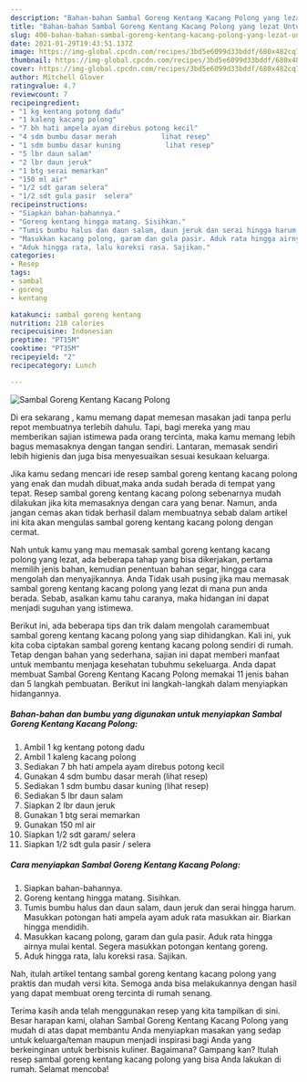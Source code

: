 ```yaml
---
description: "Bahan-bahan Sambal Goreng Kentang Kacang Polong yang lezat Untuk Jualan"
title: "Bahan-bahan Sambal Goreng Kentang Kacang Polong yang lezat Untuk Jualan"
slug: 400-bahan-bahan-sambal-goreng-kentang-kacang-polong-yang-lezat-untuk-jualan
date: 2021-01-29T19:43:51.137Z
image: https://img-global.cpcdn.com/recipes/3bd5e6099d33bddf/680x482cq70/sambal-goreng-kentang-kacang-polong-foto-resep-utama.jpg
thumbnail: https://img-global.cpcdn.com/recipes/3bd5e6099d33bddf/680x482cq70/sambal-goreng-kentang-kacang-polong-foto-resep-utama.jpg
cover: https://img-global.cpcdn.com/recipes/3bd5e6099d33bddf/680x482cq70/sambal-goreng-kentang-kacang-polong-foto-resep-utama.jpg
author: Mitchell Glover
ratingvalue: 4.7
reviewcount: 7
recipeingredient:
- "1 kg kentang potong dadu"
- "1 kaleng kacang polong"
- "7 bh hati ampela ayam direbus potong kecil"
- "4 sdm bumbu dasar merah           lihat resep"
- "1 sdm bumbu dasar kuning           lihat resep"
- "5 lbr daun salam"
- "2 lbr daun jeruk"
- "1 btg serai memarkan"
- "150 ml air"
- "1/2 sdt garam selera"
- "1/2 sdt gula pasir  selera"
recipeinstructions:
- "Siapkan bahan-bahannya."
- "Goreng kentang hingga matang. Sisihkan."
- "Tumis bumbu halus dan daun salam, daun jeruk dan serai hingga harum. Masukkan potongan hati ampela ayam aduk rata masukkan air. Biarkan hingga mendidih."
- "Masukkan kacang polong, garam dan gula pasir. Aduk rata hingga airnya mulai kental. Segera masukkan potongan kentang goreng."
- "Aduk hingga rata, lalu koreksi rasa. Sajikan."
categories:
- Resep
tags:
- sambal
- goreng
- kentang

katakunci: sambal goreng kentang 
nutrition: 218 calories
recipecuisine: Indonesian
preptime: "PT15M"
cooktime: "PT35M"
recipeyield: "2"
recipecategory: Lunch

---
```



![Sambal Goreng Kentang Kacang Polong](https://img-global.cpcdn.com/recipes/3bd5e6099d33bddf/680x482cq70/sambal-goreng-kentang-kacang-polong-foto-resep-utama.jpg)

Di era  sekarang , kamu memang dapat memesan masakan jadi tanpa perlu repot membuatnya terlebih dahulu. Tapi, bagi mereka yang mau memberikan sajian istimewa pada orang tercinta, maka kamu memang lebih bagus memasaknya dengan tangan sendiri. Lantaran, memasak sendiri lebih higienis dan juga bisa menyesuaikan sesuai kesukaan keluarga.

Jika kamu sedang mencari ide resep sambal goreng kentang kacang polong yang enak dan mudah dibuat,maka anda sudah berada di tempat yang tepat. Resep sambal goreng kentang kacang polong  sebenarnya mudah dilakukan jika kita memasaknya dengan cara yang benar. Namun, anda jangan cemas akan tidak berhasil dalam membuatnya 
sebab dalam artikel ini kita akan mengulas sambal goreng kentang kacang polong dengan cermat.  



Nah untuk kamu yang mau memasak sambal goreng kentang kacang polong yang lezat, ada beberapa tahap yang bisa dikerjakan, pertama memilih jenis bahan, kemudian penentuan bahan segar, hingga cara mengolah dan menyajikannya. Anda Tidak usah pusing jika mau memasak sambal goreng kentang kacang polong yang lezat di mana pun anda berada. Sebab, asalkan kamu  tahu caranya, maka hidangan ini dapat menjadi suguhan yang istimewa.

Berikut ini, ada beberapa tips dan trik dalam mengolah caramembuat sambal goreng kentang kacang polong yang siap dihidangkan. Kali ini, yuk kita coba ciptakan sambal goreng kentang kacang polong sendiri di rumah. Tetap dengan bahan yang sederhana, sajian ini dapat memberi manfaat untuk membantu menjaga kesehatan tubuhmu sekeluarga. Anda dapat membuat Sambal Goreng Kentang Kacang Polong memakai 11 jenis bahan dan 5 langkah pembuatan. Berikut ini langkah-langkah dalam menyiapkan hidangannya.

<!--inarticleads1-->

##### Bahan-bahan dan bumbu yang digunakan untuk menyiapkan Sambal Goreng Kentang Kacang Polong:

1. Ambil 1 kg kentang potong dadu
1. Ambil 1 kaleng kacang polong
1. Sediakan 7 bh hati ampela ayam direbus potong kecil
1. Gunakan 4 sdm bumbu dasar merah           (lihat resep)
1. Sediakan 1 sdm bumbu dasar kuning           (lihat resep)
1. Sediakan 5 lbr daun salam
1. Siapkan 2 lbr daun jeruk
1. Gunakan 1 btg serai memarkan
1. Gunakan 150 ml air
1. Siapkan 1/2 sdt garam/ selera
1. Siapkan 1/2 sdt gula pasir / selera




<!--inarticleads2-->

##### Cara menyiapkan Sambal Goreng Kentang Kacang Polong:

1. Siapkan bahan-bahannya.
1. Goreng kentang hingga matang. Sisihkan.
1. Tumis bumbu halus dan daun salam, daun jeruk dan serai hingga harum. Masukkan potongan hati ampela ayam aduk rata masukkan air. Biarkan hingga mendidih.
1. Masukkan kacang polong, garam dan gula pasir. Aduk rata hingga airnya mulai kental. Segera masukkan potongan kentang goreng.
1. Aduk hingga rata, lalu koreksi rasa. Sajikan.




Nah, itulah artikel tentang  sambal goreng kentang kacang polong  yang praktis dan mudah versi kita. Semoga anda bisa melakukannya dengan hasil yang dapat membuat oreng tercinta di rumah senang. 

Terima kasih anda telah menggunakan resep yang kita tampilkan di sini. Besar harapan kami, olahan  Sambal Goreng Kentang Kacang Polong yang mudah di atas dapat membantu Anda menyiapkan masakan yang sedap untuk keluarga/teman maupun menjadi inspirasi bagi Anda yang berkeinginan untuk berbisnis kuliner. Bagaimana? Gampang kan? Itulah resep sambal goreng kentang kacang polong yang bisa Anda lakukan di rumah. Selamat mencoba!

